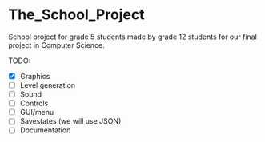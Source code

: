 The_School_Project
==================

School project for grade 5 students made by grade 12 students for our final project in Computer Science.

TODO:
- [X] Graphics
- [ ] Level generation
- [ ] Sound
- [ ] Controls
- [ ] GUI/menu
- [ ] Savestates (we will use JSON)
- [ ] Documentation
